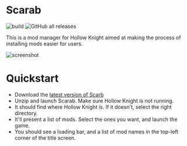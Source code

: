 # Scarab
![build](https://github.com/fifty-six/Scarab/actions/workflows/dotnet.yml/badge.svg)
![GitHub all releases](https://img.shields.io/github/downloads/fifty-six/Scarab/total)

This is a mod manager for Hollow Knight aimed at making the process of installing mods easier for users.

![screenshot](https://i.imgur.com/kJH4xGt.png)

# Quickstart

- Download the [latest version of Scarb](https://github.com/fifty-six/Scarab/releases)
- Unzip and launch Scarab. Make sure Hollow Knight is not running.
- It should find where Hollow Knight is. If it doesn't, select the right directory.
- It'll present a list of mods. Select the ones you want, and launch the game.
- You should see a loading bar, and a list of mod names in the top-left corner of the title screen.

